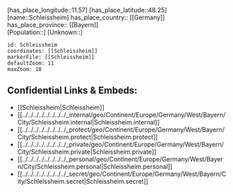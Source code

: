 ﻿---
location: [48.25,11.57] 
mapzoom: [7,12] 
mapmarker: city 
type: City
tags:
- geo/City


SpocWebEntityId: 34031
isDeleted: false
confidential: public

---
[has_place_longitude::11.57] 
[has_place_latitude::48.25] 
[name::Schleissheim] 
has_place_country:: [[Germany]]  
has_place_province:: [[Bayern]]  
[Population::] 
[Unknown::] 


```leaflet
id: Schleissheim
coordinates: [[Schleissheim]] 
markerFile: [[Schleissheim]] 
defaultZoom: 11 
maxZoom: 18
```


## Confidential Links & Embeds: 
- [[Schleissheim|Schleissheim]]  
- [[../../../../../../../../_internal/geo/Continent/Europe/Germany/West/Bayern/City/Schleissheim.internal|Schleissheim.internal]] 
- [[../../../../../../../../_protect/geo/Continent/Europe/Germany/West/Bayern/City/Schleissheim.protect|Schleissheim.protect]] 
- [[../../../../../../../../_private/geo/Continent/Europe/Germany/West/Bayern/City/Schleissheim.private|Schleissheim.private]] 
- [[../../../../../../../../_personal/geo/Continent/Europe/Germany/West/Bayern/City/Schleissheim.personal|Schleissheim.personal]] 
- [[../../../../../../../../_secret/geo/Continent/Europe/Germany/West/Bayern/City/Schleissheim.secret|Schleissheim.secret]] 
